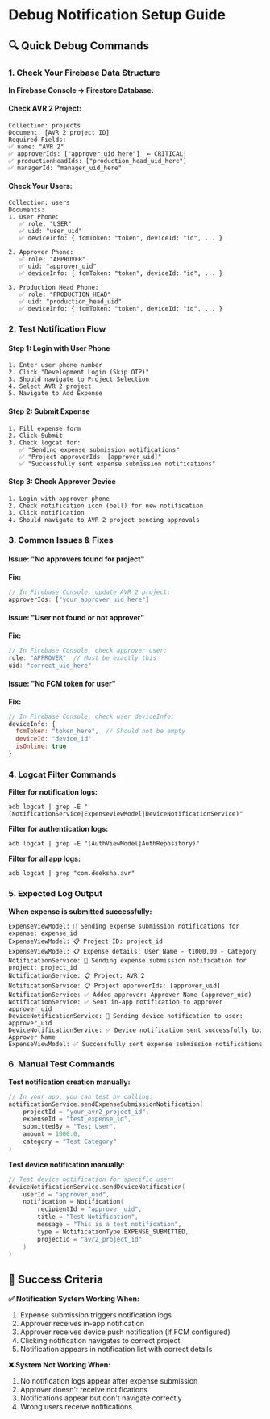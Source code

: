 # Debug Notification Setup Guide

## 🔍 Quick Debug Commands

### 1. Check Your Firebase Data Structure

**In Firebase Console → Firestore Database:**

#### Check AVR 2 Project:
```
Collection: projects
Document: [AVR 2 project ID]
Required Fields:
✅ name: "AVR 2"
✅ approverIds: ["approver_uid_here"]  ← CRITICAL!
✅ productionHeadIds: ["production_head_uid_here"]
✅ managerId: "manager_uid_here"
```

#### Check Your Users:
```
Collection: users
Documents:
1. User Phone:
   ✅ role: "USER"
   ✅ uid: "user_uid"
   ✅ deviceInfo: { fcmToken: "token", deviceId: "id", ... }

2. Approver Phone:
   ✅ role: "APPROVER"
   ✅ uid: "approver_uid" 
   ✅ deviceInfo: { fcmToken: "token", deviceId: "id", ... }

3. Production Head Phone:
   ✅ role: "PRODUCTION_HEAD"
   ✅ uid: "production_head_uid"
   ✅ deviceInfo: { fcmToken: "token", deviceId: "id", ... }
```

### 2. Test Notification Flow

#### Step 1: Login with User Phone
```
1. Enter user phone number
2. Click "Development Login (Skip OTP)"
3. Should navigate to Project Selection
4. Select AVR 2 project
5. Navigate to Add Expense
```

#### Step 2: Submit Expense
```
1. Fill expense form
2. Click Submit
3. Check logcat for:
   ✅ "Sending expense submission notifications"
   ✅ "Project approverIds: [approver_uid]"
   ✅ "Successfully sent expense submission notifications"
```

#### Step 3: Check Approver Device
```
1. Login with approver phone
2. Check notification icon (bell) for new notification
3. Click notification
4. Should navigate to AVR 2 project pending approvals
```

### 3. Common Issues & Fixes

#### Issue: "No approvers found for project"
**Fix:**
```javascript
// In Firebase Console, update AVR 2 project:
approverIds: ["your_approver_uid_here"]
```

#### Issue: "User not found or not approver"
**Fix:**
```javascript
// In Firebase Console, check approver user:
role: "APPROVER"  // Must be exactly this
uid: "correct_uid_here"
```

#### Issue: "No FCM token for user"
**Fix:**
```javascript
// In Firebase Console, check user deviceInfo:
deviceInfo: {
  fcmToken: "token_here",  // Should not be empty
  deviceId: "device_id",
  isOnline: true
}
```

### 4. Logcat Filter Commands

**Filter for notification logs:**
```
adb logcat | grep -E "(NotificationService|ExpenseViewModel|DeviceNotificationService)"
```

**Filter for authentication logs:**
```
adb logcat | grep -E "(AuthViewModel|AuthRepository)"
```

**Filter for all app logs:**
```
adb logcat | grep "com.deeksha.avr"
```

### 5. Expected Log Output

**When expense is submitted successfully:**
```
ExpenseViewModel: 🔄 Sending expense submission notifications for expense: expense_id
ExpenseViewModel: 📋 Project ID: project_id
ExpenseViewModel: 📋 Expense details: User Name - ₹1000.00 - Category
NotificationService: 🔄 Sending expense submission notification for project: project_id
NotificationService: 📋 Project: AVR 2
NotificationService: 📋 Project approverIds: [approver_uid]
NotificationService: ✅ Added approver: Approver Name (approver_uid)
NotificationService: ✅ Sent in-app notification to approver approver_uid
DeviceNotificationService: 🔄 Sending device notification to user: approver_uid
DeviceNotificationService: ✅ Device notification sent successfully to: Approver Name
ExpenseViewModel: ✅ Successfully sent expense submission notifications
```

### 6. Manual Test Commands

**Test notification creation manually:**
```kotlin
// In your app, you can test by calling:
notificationService.sendExpenseSubmissionNotification(
    projectId = "your_avr2_project_id",
    expenseId = "test_expense_id",
    submittedBy = "Test User",
    amount = 1000.0,
    category = "Test Category"
)
```

**Test device notification manually:**
```kotlin
// Test device notification for specific user:
deviceNotificationService.sendDeviceNotification(
    userId = "approver_uid",
    notification = Notification(
        recipientId = "approver_uid",
        title = "Test Notification",
        message = "This is a test notification",
        type = NotificationType.EXPENSE_SUBMITTED,
        projectId = "avr2_project_id"
    )
)
```

## 🎯 Success Criteria

**✅ Notification System Working When:**
1. Expense submission triggers notification logs
2. Approver receives in-app notification
3. Approver receives device push notification (if FCM configured)
4. Clicking notification navigates to correct project
5. Notification appears in notification list with correct details

**❌ System Not Working When:**
1. No notification logs appear after expense submission
2. Approver doesn't receive notifications
3. Notifications appear but don't navigate correctly
4. Wrong users receive notifications 